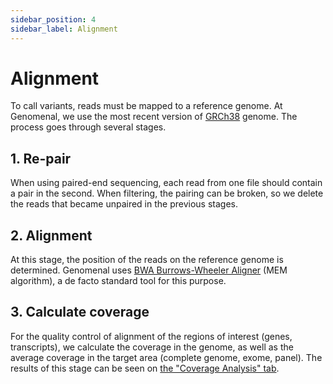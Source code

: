 ```yaml
---
sidebar_position: 4
sidebar_label: Alignment
---
```


# Alignment

To call variants, reads must be mapped to a reference genome. At Genomenal, we use the most recent version of [GRCh38](https://www.ncbi.nlm.nih.gov/assembly/GCF_000001405.26/) genome.
The process goes through several stages.



## 1. Re-pair

When using paired-end sequencing, each read from one file should contain a pair in the second. When filtering, the pairing can be broken, so we delete the reads that became unpaired in the previous stages.

## 2. Alignment

At this stage, the position of the reads on the reference genome is determined. Genomenal uses [BWA Burrows-Wheeler Aligner](http://bio-bwa.sourceforge.net/) (MEM algorithm), a de facto standard tool for this purpose.

## 3. Calculate coverage

For the quality control of alignment of the regions of interest (genes, transcripts), we calculate the coverage in the genome, as well as the average coverage in the target area (complete genome, exome, panel). The results of this stage can be seen on [the "Coverage Analysis" tab](/results/coverage-analysis).
